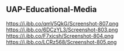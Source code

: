 ## UAP-Educational-Media
https://i.ibb.co/qmV5QkG/Screenshot-807.png
https://i.ibb.co/6DCzYL3/Screenshot-803.png
https://i.ibb.co/F7xjcsh/Screenshot-804.png
https://i.ibb.co/LCRz568/Screenshot-805.png
